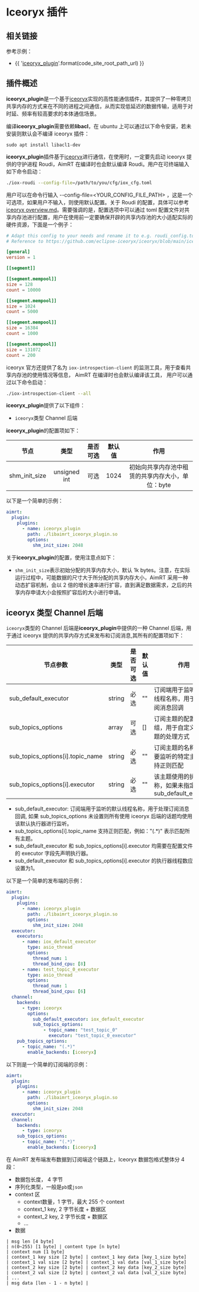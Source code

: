 
# Iceoryx 插件


## 相关链接

参考示例：
- {{ '[iceoryx_plugin]({}/src/examples/plugins/iceoryx_plugin)'.format(code_site_root_path_url) }}


## 插件概述

**iceoryx_plugin**是一个基于[iceoryx](https://github.com/eclipse-iceoryx/iceoryx)实现的高性能通信插件，其提供了一种零拷贝共享内存的方式来在不同的进程之间通信，从而实现低延迟的数据传输，适用于对时延、频率有较高要求的本体通信场景。


编译**iceoryx_plugin**需要依赖**libacl**，在 ubuntu 上可以通过以下命令安装，若未安装则默认会不编译 iceoryx 插件：
```shell
sudo apt install libacl1-dev
```


**iceoryx_plugin**插件基于[iceoryx](https://github.com/eclipse-iceoryx/iceoryx)进行通信，在使用时，一定要先启动 iceoryx 提供的守护进程 Roudi，AimRT 在编译时也会默认编译 Roudi。用户在可终端输入如下命令启动：
```bash
./iox-roudi --config-file=/path/to/you/cfg/iox_cfg.toml
```

用户可以在命令行输入 --config-file=<YOUR_CONFIG_FILE_PATH> ，这是一个可选项，如果用户不输入，则使用默认配置。关于 Roudi 的配置，具体可以参考[iceoryx overview.md](https://github.com/eclipse-iceoryx/iceoryx/blob/main/doc/website/getting-started/overview.md)。需要强调的是，配置选项中可以通过 toml 配置文件对共享内存池进行配置，用户在使用前一定要确保开辟的共享内存池的大小适配实际的硬件资源，下面是一个例子：
```toml
# Adapt this config to your needs and rename it to e.g. roudi_config.toml
# Reference to https://github.com/eclipse-iceoryx/iceoryx/blob/main/iceoryx_posh/etc/iceoryx/roudi_config_example.toml

[general]
version = 1

[[segment]]

[[segment.mempool]]
size = 128
count = 10000

[[segment.mempool]]
size = 1024
count = 5000

[[segment.mempool]]
size = 16384
count = 1000

[[segment.mempool]]
size = 131072
count = 200
```
iceoryx 官方还提供了名为 `iox-introspection-client` 的监测工具，用于查看共享内存池的使用情况等信息， AimRT 在编译时也会默认编译该工具， 用户可以通过以下命令启动：
```bash
./iox-introspection-client --all
```


**iceoryx_plugin**提供了以下组件：
- `iceoryx`类型 Channel 后端


**iceoryx_plugin**的配置项如下：

|     节点      |     类型     | 是否可选 | 默认值 |                       作用                       |
| :-----------: | :----------: | :------: | :----: | :----------------------------------------------: |
| shm_init_size | unsigned int |   可选   |  1024  | 初始向共享内存池中租赁的共享内存大小，单位：byte |


以下是一个简单的示例：
```yaml
aimrt:
  plugin:
    plugins:
      - name: iceoryx_plugin
        path: ./libaimrt_iceoryx_plugin.so
        options:
          shm_init_size: 2048
```


关于**iceoryx_plugin**的配置，使用注意点如下：
- `shm_init_size`表示初始分配的共享内存大小，默认 1k bytes。注意，在实际运行过程中，可能数据的尺寸大于所分配的共享内存大小，AimRT 采用一种动态扩容机制，会以 2 倍的增长速率进行扩容，直到满足数据需求，之后的共享内存申请大小会按照扩容后的大小进行申请。



## iceoryx 类型 Channel 后端


`iceoryx`类型的 Channel 后端是**iceoryx_plugin**中提供的一种 Channel 后端，用于通过 iceoryx 提供的共享内存方式来发布和订阅消息,其所有的配置项如下：

| 节点参数                         | 类型   | 是否可选 | 默认值 | 作用                                                         |
| -------------------------------- | ------ | -------- | ------ | ------------------------------------------------------------ |
| sub_default_executor             | string | 必选     | ""     | 订阅端用于监听的默认线程名称，用于处理订阅消息回调           |
| sub_topics_options               | array  | 可选     | []     | 订阅主题的配置选项数组，用于自定义每个主题的处理方式         |
| sub_topics_options[i].topic_name | string | 必选     | ""     | 订阅主题的名称，指定要监听的特定主题。支持正则匹配           |
| sub_topics_options[i].executor   | string | 必选     | ""     | 该主题使用的执行器名称，如果未指定则使用sub_default_executor |

- sub_default_executor: 订阅端用于监听的默认线程名称，用于处理订阅消息回调, 如果 sub_topics_options 未设置则所有使用 iceoryx 后端的话题均使用该默认执行器进行监听。
- sub_topics_options[i].topic_name 支持正则匹配，例如："(.*)" 表示匹配所有主题。
- sub_default_executor 和 sub_topics_options[i].executor 均需要在配置文件的 executor 字段先声明执行器。
- sub_default_executor 和 sub_topics_options[i].executor 的执行器线程数应设置为1。


以下是一个简单的发布端的示例：
```yaml
aimrt:
  plugin:
    plugins:
      - name: iceoryx_plugin
        path: ./libaimrt_iceoryx_plugin.so
        options:
          shm_init_size: 2048
  executor:
    executors:
      - name: iox_default_executor
        type: asio_thread
        options:
          thread_num: 1
          thread_bind_cpu: [8]
      - name: test_topic_0_executor
        type: asio_thread
        options:
          thread_num: 1
          thread_bind_cpu: [6]
  channel:
    backends:
      - type: iceoryx
        options:
          sub_default_executor: iox_default_executor
          sub_topics_options:
              - topic_name: "test_topic_0"
                executor: "test_topic_0_executor"
    pub_topics_options:
      - topic_name: "(.*)" 
        enable_backends: [iceoryx]

```

以下则是一个简单的订阅端的示例：
```yaml
aimrt:
  plugin:
    plugins:
      - name: iceoryx_plugin
        path: ./libaimrt_iceoryx_plugin.so
        options:
          shm_init_size: 2048
  executor:
  channel:
    backends:
      - type: iceoryx
    sub_topics_options:
      - topic_name: "(.*)"
        enable_backends: [iceoryx]
```


在 AimRT 发布端发布数据到订阅端这个链路上，Iceoryx 数据包格式整体分 4 段：
- 数据包长度， 4 字节
- 序列化类型，一般是`pb`或`json`
- context 区
  - context数量，1 字节，最大 255 个 context
  - context_1 key, 2 字节长度 + 数据区
  - context_2 key, 2 字节长度 + 数据区
  - ...
- 数据

```
| msg len [4 byte]
| n(0~255) [1 byte] | content type [n byte]
| context num [1 byte]
| context_1 key size [2 byte] | context_1 key data [key_1_size byte]
| context_1 val size [2 byte] | context_1 val data [val_1_size byte]
| context_2 key size [2 byte] | context_2 key data [key_2_size byte]
| context_2 val size [2 byte] | context_2 val data [val_2_size byte]
| ...
| msg data [len - 1 - n byte] |
```
